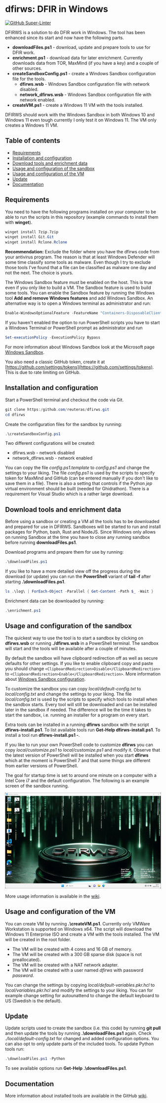 # dfirws: DFIR in Windows

[![GitHub Super-Linter](https://github.com/reuteras/dfirws/actions/workflows/linter.yml/badge.svg)](https://github.com/marketplace/actions/super-linter)

DFIRWS is a solution to do DFIR work in Windows. The tool has been enhanced since its start and now have the following parts.

- **downloadFiles.ps1** - download, update and prepare tools to use for DFIR work.
- **enrichment.ps1** - download data for later enrichment. Currently downloads data from TOR, MaxMind (if you have a key) and a couple of other sources.
- **createSandboxConfig.ps1** - create a Windows Sandbox configuration file for the tools.
  - **dfirws.wsb** - Windows Sandbox configuration file with network disabled.
  - **network_dfirws.wsb** - Windows Sandbox configuration file with network enabled.
- **createVM.ps1** - create a Windows 11 VM with the tools installed.

DFIRWS should work with the Windows Sandbox in both Windows 10 and Windows 11 even tough currently I only test it on Windows 11. The VM only creates a Windows 11 VM.

## Table of contents

- [Requirements](#requirements)
- [Installation and configuration](#installation-and-configuration)
- [Download tools and enrichment data](#download-tools-and-enrichment-data)
- [Usage and configuration of the sandbox](#usage-and-configuration-of-the-sandbox)
- [Usage and configuration of the VM](#usage-and-configuration-of-the-vm)
- [Update](#update)
- [Documentation](#documentation)

## Requirements

You need to have the following programs installed on your computer to be able to run the scripts in this repository (example commands to install them with **winget**).

```PowerShell
winget install 7zip.7zip
winget install Git.Git
winget install Rclone.Rclone
```

**Recommendation:** Exclude the folder where you have the dfirws code from your antivirus program. The reason is that at least Windows Defender will some time classify some tools as malware. Even though I try to exclude those tools I've found that a file can be classified as malware one day and not the next. The choice is yours.

The Windows Sandbox feature must be enabled on the host. This is true even if you only like to build a VM. The Sandbox feature is used to build some tools. You can enable the Sandbox feature by running the Windows tool **Add and remove Windows features** and add Windows Sandbox. An alternative way is to open a Windows terminal as administrator and run:

```PowerShell
Enable-WindowsOptionalFeature -FeatureName "Containers-DisposableClientVM" -All -Online
```

If you haven't enabled the option to run PowerShell scripts you have to start a Windows Terminal or PowerShell prompt as administrator and run

```PowerShell
Set-executionPolicy -ExecutionPolicy Bypass
```

For more information about Windows Sandbox look at the Microsoft page [Windows Sandbox][wsa].

You also need a classic GitHub token, create it at [https://github.com/settings/tokens](https://github.com/settings/tokens). This is due to rate limiting on GitHub.

## Installation and configuration

Start a PowerShell terminal and checkout the code via Git.

```PowerShell
git clone https:/github.com/reuteras/dfirws.git
cd dfirws
```

Create the configuration files for the sandbox by running:

```PowerShell
.\createSandboxConfig.ps1
```

Two different configurations will be created:

- dfirws.wsb - network disabled
- network_dfirws.wsb - network enabled

You can copy the file *config.ps1.template* to *config.ps1* and change the settings to your liking. The file *config.ps1* is used by the scripts to specify token for MaxMind and GitHub (can be entered manually if you don't like to save them in a file).
There is also a setting that controls if the Python *jep* virtual environment should be built (needed for Ghidrathon). There is a requirement for Visual Studio which is a rather large download.

## Download tools and enrichment data

Before using a sandbox or creating a VM all the tools has to be downloaded and prepared for use in DFIRWS. Sandboxes will be started to run and install packages for Python, bash, Rust and NodeJS. Since Windows only allows on running Sandbox at the time you have to close any running sandbox before running **downloadFiles.ps1**.

Download programs and prepare them for use by running:

```PowerShell
.\downloadFiles.ps1
```

If you like to have a more detailed view off the progress during the download (or update) you can run the **PowerShell** variant of **tail -f** after starting **.\downloadFiles.ps1**.

```PowerShell
ls .\log\ | ForEach-Object -Parallel { Get-Content -Path $_ -Wait }
```

Enrichment data can be downloaded by running:

```PowerShell
.\enrichment.ps1
```

## Usage and configuration of the sandbox

The quickest way to use the tool is to start a sandbox by clicking on **dfirws.wsb** or running **./dfirws.wsb** in a PowerShell terminal. The sandbox will start and the tools will be available after a couple of minutes.

By default the sandbox will have clipboard redirection off as well as secure defaults for other settings. If you like to enable clipboard copy and paste you should change `<ClipboardRedirection>Disable</ClipboardRedirection>` to `<ClipboardRedirection>Enable</ClipboardRedirection>`. More information about [Windows Sandbox configuration][wsc].

To customize the sandbox you can copy *local/default-config.txt* to *local/config.txt* and change the settings to your liking. The file *local/config.txt* is used by the scripts to specify which tools to install when the sandbox starts. Every tool will still be downloaded and can be installed later in the sandbox if needed.
The difference will be the time it takes to start the sandbox, i.e. running an installer for a program on every start.

Extra tools can be installed in a running **dfirws** sandbox with the script **dfirws-install.ps1**. To list available tools run **Get-Help dfirws-install.ps1**. To install a tool run **dfirws-install.ps1 -<tool>**.

If you like to run your own PowerShell code to customize **dfirws** you can copy *local/customize.ps1* to *local/customize.ps1* and modify it. Observe that the latest version of PowerShell will be installed when you start **dfirws** which at the moment is PowerShell 7 and that some things are different from earlier versions of PowerShell.

The goal for startup time is set to around one minute on a computer with a Intel Core i7 and the default configuration. The following is an example screen of the sandbox running.

![Screen when installation is done](./resources/images/screen.png)

More usage information is available in the [wiki](https://github.com/reuteras/dfirws/wiki).

## Usage and configuration of the VM

You can create VM by running **.\createVM.ps1**.  Currently only VMWare Workstation is supported on Windows x64. The script will download the Windows 11 Enterprise ISO and create a VM with the tools installed. The VM will be created in the root folder.

- The VM will be created with 4 cores and 16 GB of memory.
- The VM will be created with a 300 GB sparse disk (space is not preallocated).
- The VM will be created with a NAT network adapter.
- The VM will be created with a user named *dfirws* with password *password*.

You can change the settings by copying *local/default-variables.pkr.hcl* to *local/variables.pkr.hcl* and modify the settings to your liking. You can for example change setting for autounattend to change the default keyboard to US (Swedish is the default).

## Update

Update scripts used to create the sandbox (i.e. this code) by running **git pull** and then update the tools by running **.\downloadFiles.ps1** again. Check *./local/default-config.txt* for changed and added configuration options. You can also opt to only update parts of the included tools. To update Python tools run:

```PowerShell
.\downloadFiles.ps1 -Python
```

To see available options run **Get-Help .\downloadFiles.ps1**.

## Documentation

More information about installed tools are available in the GitHub [wiki][wid].

  [wid]: https://github.com/reuteras/dfirws/wiki/Documentation
  [wsa]: https://learn.microsoft.com/en-us/windows/security/threat-protection/windows-sandbox/windows-sandbox-overview
  [wsc]: https://learn.microsoft.com/en-us/windows/security/threat-protection/windows-sandbox/windows-sandbox-configure-using-wsb-file
